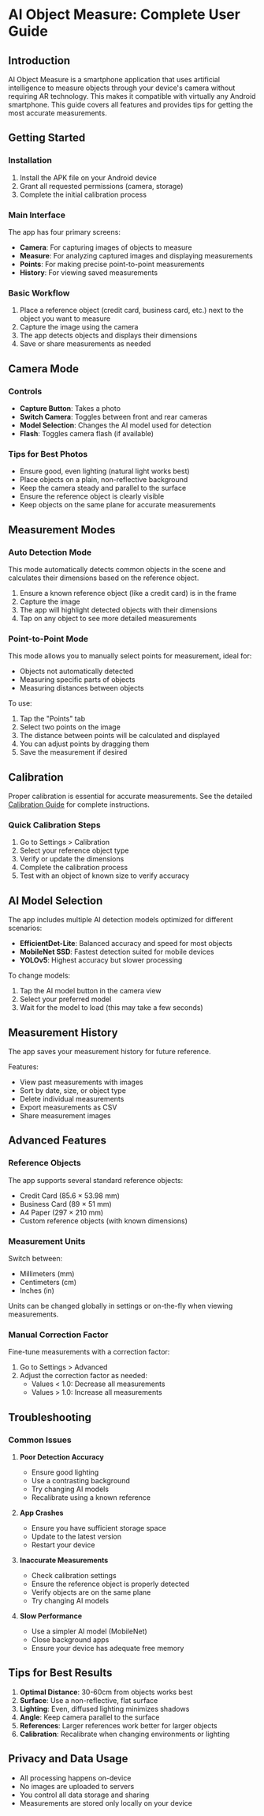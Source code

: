 # AI Object Measure: Complete User Guide

## Introduction

AI Object Measure is a smartphone application that uses artificial intelligence to measure objects through your device's camera without requiring AR technology. This makes it compatible with virtually any Android smartphone. This guide covers all features and provides tips for getting the most accurate measurements.

## Getting Started

### Installation

1. Install the APK file on your Android device
2. Grant all requested permissions (camera, storage)
3. Complete the initial calibration process

### Main Interface

The app has four primary screens:
- **Camera**: For capturing images of objects to measure
- **Measure**: For analyzing captured images and displaying measurements
- **Points**: For making precise point-to-point measurements
- **History**: For viewing saved measurements

### Basic Workflow

1. Place a reference object (credit card, business card, etc.) next to the object you want to measure
2. Capture the image using the camera
3. The app detects objects and displays their dimensions
4. Save or share measurements as needed

## Camera Mode

### Controls

- **Capture Button**: Takes a photo
- **Switch Camera**: Toggles between front and rear cameras
- **Model Selection**: Changes the AI model used for detection
- **Flash**: Toggles camera flash (if available)

### Tips for Best Photos

- Ensure good, even lighting (natural light works best)
- Place objects on a plain, non-reflective background
- Keep the camera steady and parallel to the surface
- Ensure the reference object is clearly visible
- Keep objects on the same plane for accurate measurements

## Measurement Modes

### Auto Detection Mode

This mode automatically detects common objects in the scene and calculates their dimensions based on the reference object.

1. Ensure a known reference object (like a credit card) is in the frame
2. Capture the image
3. The app will highlight detected objects with their dimensions
4. Tap on any object to see more detailed measurements

### Point-to-Point Mode

This mode allows you to manually select points for measurement, ideal for:
- Objects not automatically detected
- Measuring specific parts of objects
- Measuring distances between objects

To use:
1. Tap the "Points" tab
2. Select two points on the image
3. The distance between points will be calculated and displayed
4. You can adjust points by dragging them
5. Save the measurement if desired

## Calibration

Proper calibration is essential for accurate measurements. See the detailed [Calibration Guide](Calibration_Guide.md) for complete instructions.

### Quick Calibration Steps

1. Go to Settings > Calibration
2. Select your reference object type
3. Verify or update the dimensions
4. Complete the calibration process
5. Test with an object of known size to verify accuracy

## AI Model Selection

The app includes multiple AI detection models optimized for different scenarios:

- **EfficientDet-Lite**: Balanced accuracy and speed for most objects
- **MobileNet SSD**: Fastest detection suited for mobile devices
- **YOLOv5**: Highest accuracy but slower processing

To change models:
1. Tap the AI model button in the camera view
2. Select your preferred model
3. Wait for the model to load (this may take a few seconds)

## Measurement History

The app saves your measurement history for future reference.

Features:
- View past measurements with images
- Sort by date, size, or object type
- Delete individual measurements
- Export measurements as CSV
- Share measurement images

## Advanced Features

### Reference Objects

The app supports several standard reference objects:
- Credit Card (85.6 × 53.98 mm)
- Business Card (89 × 51 mm)
- A4 Paper (297 × 210 mm)
- Custom reference objects (with known dimensions)

### Measurement Units

Switch between:
- Millimeters (mm)
- Centimeters (cm)
- Inches (in)

Units can be changed globally in settings or on-the-fly when viewing measurements.

### Manual Correction Factor

Fine-tune measurements with a correction factor:
1. Go to Settings > Advanced
2. Adjust the correction factor as needed:
   - Values < 1.0: Decrease all measurements
   - Values > 1.0: Increase all measurements

## Troubleshooting

### Common Issues

1. **Poor Detection Accuracy**
   - Ensure good lighting
   - Use a contrasting background
   - Try changing AI models
   - Recalibrate using a known reference

2. **App Crashes**
   - Ensure you have sufficient storage space
   - Update to the latest version
   - Restart your device

3. **Inaccurate Measurements**
   - Check calibration settings
   - Ensure the reference object is properly detected
   - Verify objects are on the same plane
   - Try changing AI models

4. **Slow Performance**
   - Use a simpler AI model (MobileNet)
   - Close background apps
   - Ensure your device has adequate free memory

## Tips for Best Results

1. **Optimal Distance**: 30-60cm from objects works best
2. **Surface**: Use a non-reflective, flat surface
3. **Lighting**: Even, diffused lighting minimizes shadows
4. **Angle**: Keep camera parallel to the surface
5. **References**: Larger references work better for larger objects
6. **Calibration**: Recalibrate when changing environments or lighting

## Privacy and Data Usage

- All processing happens on-device
- No images are uploaded to servers
- You control all data storage and sharing
- Measurements are stored only locally on your device